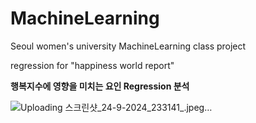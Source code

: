 # MachineLearning
Seoul women's university MachineLearning class project

regression for "happiness world report"

**행복지수에 영향을 미치는 요인 Regression 분석**

![Uploading 스크린샷_24-9-2024_233141_.jpeg…]()
